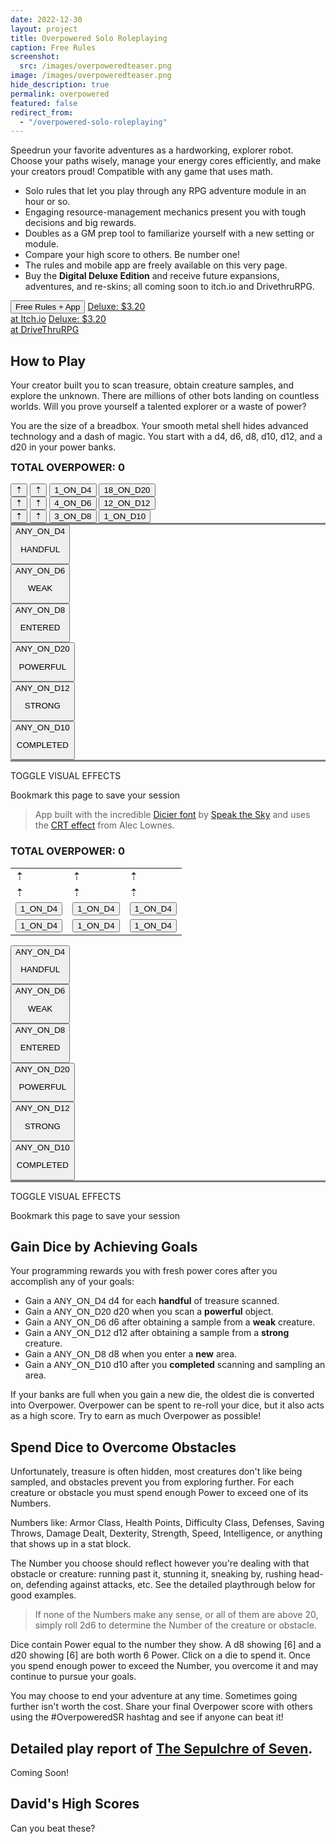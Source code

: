 ```yaml
---
date: 2022-12-30
layout: project
title: Overpowered Solo Roleplaying
caption: Free Rules
screenshot:
  src: /images/overpoweredteaser.png
image: /images/overpoweredteaser.png
hide_description: true
permalink: overpowered
featured: false
redirect_from:
  - "/overpowered-solo-roleplaying"
---
```


Speedrun your favorite adventures as a hardworking, explorer robot. Choose your paths wisely, manage your energy cores efficiently, and make your creators proud! Compatible with any game that uses math.

 - Solo rules that let you play through any RPG adventure module in an hour or so.
 - Engaging resource-management mechanics present you with tough decisions and big rewards.
 - Doubles as a GM prep tool to familiarize yourself with a new setting or module.
 - Compare your high score to others. Be number one!
 - The rules and mobile app are freely available on this very page. 
 - Buy the **Digital Deluxe Edition** and receive future expansions, adventures, and re-skins; all coming soon to itch.io and DrivethruRPG.

<div class="shopping-buttons">
<button class="btn btn-primary" onClick="document.getElementById('tributeScore').scrollIntoView();">Free Rules + App</button>
<a target="_blank" href="https://technicalgrimoire.itch.io/overpowered-solo-roleplaying" class="btn btn-primary itchBTN">Deluxe: $3.20<br>at Itch.io</a>
<a target="_blank" href="https://www.drivethrurpg.com/product/318164/Tempered-Legacy" class="btn btn-primary dtrpgBTN">Deluxe: $3.20<br>at DriveThruRPG</a>
</div>

## How to Play

Your creator built you to scan treasure, obtain creature samples, and explore the unknown. There are millions of other bots landing on countless worlds. Will you prove yourself a talented explorer or a waste of power?

You are the size of a breadbox. Your smooth metal shell hides advanced technology and a dash of magic. You start with a <span class="d4">d4</span>, <span class="d6">d6</span>, <span class="d8">d8</span>, <span class="d10">d10</span>, <span class="d12">d12</span>, and a <span class="d20">d20</span> in your power banks.

<div class="over-card">
    <h3 id="tributeScore">TOTAL OVERPOWER: <span class="dtribute">0</span></h3>
    <div id="overpool" class="row">
        <div id="treasureCore" class="col-4">
            <button class="dicierDark">⇡</button>
            <button class="dicierDark">⇡</button>
            <button onclick="spendTreasure(1)" class="d4 dicierHeavy">1_ON_D4</button>
            <button onclick="spendTreasure(0)" class="d20 dicierHeavy">18_ON_D20</button>
        </div>
        <div id="foeCore" class="col-4">
            <button class="dicierDark">⇡</button>
            <button class="dicierDark">⇡</button>
            <button onclick="spendFoe(1)" class="d6 dicierHeavy">4_ON_D6</button>
            <button onclick="spendFoe(0)" class="d12 dicierHeavy">12_ON_D12</button>
        </div>
        <div id="obstacleCore" class="col-4">
            <button class="dicierDark">⇡</button>
            <button class="dicierDark">⇡</button>
            <button onclick="spendObstacle(1)" class="d8 dicierHeavy">3_ON_D8</button>
            <button onclick="spendObstacle(0)" class="d10 dicierHeavy">1_ON_D10</button>
        </div>
    </div>
    <div style="border-top: 3px solid grey;" class="row">
        <div id="handfulGain" class="dwhite col-4">
            <button onclick="gainDie(4)" class="dicierHeavy">
                ANY_ON_D4
                <p>HANDFUL</p>
            </button>
        </div>
        <div id="weakGain" class="dwhite col-4">
            <button onclick="gainDie(6)" class="dicierHeavy">
                ANY_ON_D6
                <p>WEAK</p>
            </button>
        </div>
        <div id="obstacleGain" class="dwhite col-4">
            <button onclick="gainDie(8)" class="dicierHeavy">
                ANY_ON_D8
                <p>ENTERED</p>
            </button>
        </div>
    </div>
    <div class="row">
        <div id="magicGain" class="dwhite col-4">
            <button onclick="gainDie(20)" class="dicierHeavy">ANY_ON_D20
                <p>POWERFUL</p>
            </button>
        </div>
        <div id="strongGain" class="dwhite col-4">
            <button onclick="gainDie(12)" class="dicierHeavy">ANY_ON_D12
                <p>STRONG</p>
            </button>
        </div>
        <div id="areaGain" class="dwhite col-4">
            <button onclick="gainDie(10)" class="dicierHeavy">ANY_ON_D10
                <p>COMPLETED</p>
            </button>
        </div>
    </div>
    <h3 id="rerollButton" style="display: none;">
        <a onclick="rerollDice();return false;"></a>
    </h3>
    <div id="rerollPool" style="border-top: 3px solid gray;" class="row">
        <div id="crtButton" class="col-12">
            <p>
                <a class="d4" onclick="toggleCRT();return false;">
                    TOGGLE VISUAL EFFECTS
                </a>
            </p>
            <p>
                Bookmark this page to save your session
            </p>
        </div>
    </div>
</div>

> App built with the incredible [Dicier font](https://speakthesky.itch.io/typeface-dicier) by [Speak the Sky](https://speakthesky.com/) and uses the [CRT effect](http://aleclownes.com/2017/02/01/crt-display.html) from Alec Lownes.

<div id="overCard">
  <h3 id="tributeScore">TOTAL OVERPOWER: <span class="dtribute">0</span></h3>
  <table>
    <tr>
      <td class="dicierDark">⇡</td>
      <td class="dicierDark">⇡</td>
      <td class="dicierDark">⇡</td>
    </tr>
    <tr>
      <td class="dicierDark">⇡</td>
      <td class="dicierDark">⇡</td>
      <td class="dicierDark">⇡</td>
    </tr>
    <tr>
      <td><button onclick="spendTreasure(1)" class="d4 dicierHeavy">1_ON_D4</button></td>
      <td><button onclick="spendTreasure(1)" class="d4 dicierHeavy">1_ON_D4</button></td>
      <td><button onclick="spendTreasure(1)" class="d4 dicierHeavy">1_ON_D4</button></td>
    </tr>
    <tr>
      <td><button onclick="spendTreasure(1)" class="d4 dicierHeavy">1_ON_D4</button></td>
      <td><button onclick="spendTreasure(1)" class="d4 dicierHeavy">1_ON_D4</button></td>
      <td><button onclick="spendTreasure(1)" class="d4 dicierHeavy">1_ON_D4</button></td>
    </tr>
  </table>
  <table>
    <tr>
            <button onclick="gainDie(4)" class="dicierHeavy">
                ANY_ON_D4
                <p>HANDFUL</p>
            </button>
        </div>
        <div id="weakGain" class="dwhite col-4">
            <button onclick="gainDie(6)" class="dicierHeavy">
                ANY_ON_D6
                <p>WEAK</p>
            </button>
        </div>
        <div id="obstacleGain" class="dwhite col-4">
            <button onclick="gainDie(8)" class="dicierHeavy">
                ANY_ON_D8
                <p>ENTERED</p>
            </button>
        </div>
    </div>
    <div class="row">
        <div id="magicGain" class="dwhite col-4">
            <button onclick="gainDie(20)" class="dicierHeavy">ANY_ON_D20
                <p>POWERFUL</p>
            </button>
        </div>
        <div id="strongGain" class="dwhite col-4">
            <button onclick="gainDie(12)" class="dicierHeavy">ANY_ON_D12
                <p>STRONG</p>
            </button>
        </div>
        <div id="areaGain" class="dwhite col-4">
            <button onclick="gainDie(10)" class="dicierHeavy">ANY_ON_D10
                <p>COMPLETED</p>
            </button>
        </div>
    </div>
    <h3 id="rerollButton" style="display: none;">
        <a onclick="rerollDice();return false;"></a>
    </h3>
    <div id="rerollPool" style="border-top: 3px solid gray;" class="row">
        <div id="crtButton" class="col-12">
            <p>
                <a class="d4" onclick="toggleCRT();return false;">
                    TOGGLE VISUAL EFFECTS
                </a>
            </p>
            <p>
                Bookmark this page to save your session
            </p>
        </div>
    </div>
</div>

## Gain Dice by Achieving Goals

Your programming rewards you with fresh power cores after you accomplish any of your goals:

- Gain a <span style="font-family: DicierHeavy, sans-serif;">ANY_ON_D4</span> <span class="d4">d4</span> for each **handful** of treasure scanned.
- Gain a <span style="font-family: DicierHeavy, sans-serif;">ANY_ON_D20</span> <span class="d20">d20</span> when you scan a **powerful** object.
- Gain a <span style="font-family: DicierHeavy, sans-serif;">ANY_ON_D6</span> <span class="d6">d6</span> after obtaining a sample from a **weak** creature.
- Gain a <span style="font-family: DicierHeavy, sans-serif;">ANY_ON_D12</span> <span class="d12">d12</span> after obtaining a sample from a **strong** creature.
- Gain a <span style="font-family: DicierHeavy, sans-serif;">ANY_ON_D8</span> <span class="d8">d8</span> when you enter a **new** area.
- Gain a <span style="font-family: DicierHeavy, sans-serif;">ANY_ON_D10</span> <span class="d10">d10</span> after you **completed** scanning and sampling an area.

If your banks are full when you gain a new die, the oldest die is converted into Overpower. Overpower can be spent to re-roll your dice, but it also acts as a high score. Try to earn as much Overpower as possible!

## Spend Dice to Overcome Obstacles

Unfortunately, treasure is often hidden, most creatures don't like being sampled, and obstacles prevent you from exploring further. For each creature or obstacle you must spend enough Power to exceed one of its Numbers.

Numbers like: Armor Class, Health Points, Difficulty Class, Defenses, Saving Throws, Damage Dealt, Dexterity, Strength, Speed, Intelligence, or anything that shows up in a stat block. 

The Number you choose should reflect however you're dealing with that obstacle or creature: running past it, stunning it, sneaking by, rushing head-on, defending against attacks, etc. See the detailed playthrough below for good examples.

> If none of the Numbers make any sense, or all of them are above 20, simply roll 2d6 to determine the Number of the creature or obstacle.

Dice contain Power equal to the number they show. A <span class="d8">d8</span> showing [6] and a <span class="d20">d20</span> showing [6] are both worth 6 Power. Click on a die to spend it. Once you spend enough power to exceed the Number, you overcome it and may continue to pursue your goals.

You may choose to end your adventure at any time. Sometimes going further isn't worth the cost. Share your final Overpower score with others using the #OverpoweredSR hashtag and see if anyone can beat it!

## Detailed play report of [The Sepulchre of Seven](https://www.drivethrurpg.com/product/366868/The-Sepulchre-of-Seven).

Coming Soon!

## David's High Scores

Can you beat these?

<style>
  .over-card h3 {
  margin-top: 0px;
  }
</style>

<script async src="/assets/generator_resources/overpowered.js" language="javascript" type="text/javascript"></script>
